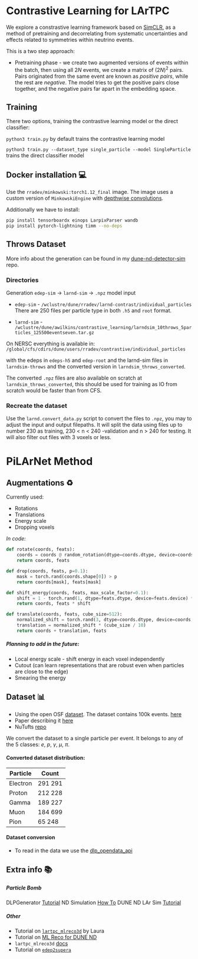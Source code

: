 
# Contrastive Learning for LArTPC
We explore a constrastive learning framework based on [SimCLR](https://arxiv.org/abs/2002.05709), as a method of pretraining and decorrelating from systematic uncertainties and effects related to symmetries within neutrino events. 

This is a two step approach:
- Pretraining phase - we create two augmented versions of events within the batch, then using all $2N$ events, we create a matrix of $(2N)^2$ pairs. Pairs originated from the same event are known as *positive pairs*, while the rest are *negative*. The model tries to get the positive pairs close together, and the negative pairs far apart in the embedding space. 

## Training 
There two options, training the contrastive learning model or the direct classifier: 

`python3 train.py` by default trains the contrastive learning model

`python3 train.py --dataset_type single_particle --model SingleParticle` trains the direct classifier model

## Docker installation :computer:
Use the `rradev/minkowski:torch1.12_final` image. 
The image uses a custom version of `MinkowskiEngine` with [depthwise convolutions](https://github.com/fededagos/MinkowskiEngine).

Additionally we have to install:

```bash
pip install tensorboardx einops LarpixParser wandb 
pip install pytorch-lightning timm --no-deps
```

## Throws Dataset 
More info about the generation can be found in my [dune-nd-detector-sim](https://github.com/radiradev/dune-nd-detector-sim) repo.

### Directories
Generation `edep-sim` -> `larnd-sim` -> `.npz` model input

- `edep-sim` - `/wclustre/dune/rradev/larnd-contrast/individual_particles` There are 250 files per particle type in both `.h5` and `root` format. 

- `larnd-sim` - `/wclustre/dune/awilkins/contrastive_learning/larndsim_10throws_5particles_125500eventseven.tar.gz`

On NERSC everything is available in:
```/global/cfs/cdirs/dune/users/rradev/contrastive/individual_particles``` 

with the edeps in `edeps-h5` and `edep-root` and the larnd-sim files in `larndsim-throws` and the converted version in `larndsim_throws_converted`.

The converted `.npz` files are also available on scratch at `larndsim_throws_converted`, this should be used for training as IO from scratch would be faster than from CFS.

### Recreate the dataset 
Use the `larnd.convert_data.py` script to convert the files to `.npz`, you may to adjust the input and output filepaths. It will split the data using files up to number 230 as training, 230 < n < 240 -validation and n > 240 for testing. It will also filter out files with 3 voxels or less.


# PiLArNet Method

## Augmentations :recycle:

Currently used: 
- Rotations 
- Translations 
- Energy scale  
- Dropping voxels

*In code:*
```python
def rotate(coords, feats):
    coords = coords @ random_rotation(dtype=coords.dtype, device=coords.device)
    return coords, feats

def drop(coords, feats, p=0.1):
    mask = torch.rand(coords.shape[0]) > p
    return coords[mask], feats[mask]

def shift_energy(coords, feats, max_scale_factor=0.1):
    shift = 1 - torch.rand(1, dtype=feats.dtype, device=feats.device) * max_scale_factor
    return coords, feats * shift

def translate(coords, feats, cube_size=512):
    normalized_shift = torch.rand(3, dtype=coords.dtype, device=coords.device)
    translation = normalized_shift * (cube_size / 10)
    return coords + translation, feats
```

##### Planning to add in the future:

- Local energy scale - shift energy in each voxel independently 
- Cutout (can learn representations that are robust even when particles are close to the edge)
- Smearing the energy 


## Dataset :bar_chart:
- Using the open OSF [dataset](https://osf.io/vruzp/?view_only=). The dataset contains 100k events. [here](https://osf.io/hb437/download)
- Paper describing it [here](https://arxiv.org/pdf/2006.01993.pdf)
- NuTufts [repo](https://github.com/NuTufts/pilarnet_w_larcv1)

We convert the dataset to a single particle per event. It belongs to any of the 5 classes: $e$, $p$, $\gamma$, $\mu$, $\pi$.
#### Converted dataset distribution:


| Particle | Count |
|----------|-------|
| Electron | 291 291|
| Proton   | 212 228|
| Gamma    | 189 227|
| Muon     | 184 699|
| Pion     |  65 248 |

#### Dataset conversion
 - To read in the data we use the [dlp_opendata_api](https://github.com/DeepLearnPhysics/dlp_opendata_api)


## Extra info :books:
##### Particle Bomb 
DLPGenerator [Tutorial](https://www.deeplearnphysics.org/DLPGenerator/)
ND Simulation [How To](https://hackmd.io/@CuhPVDY3Qregu7G4lr1p7A/H1d1Zj4zi)
DUNE ND LAr Sim [Tutorial](https://github.com/sam-fogarty/simulation-tutorial_DUNE-ND-LAr)
##### Other

- Tutorial on [`lartpc_mlreco3d`](http://stanford.edu/~ldomine/) by Laura
- Tutorial on [ML Reco for DUNE ND](https://indico.fnal.gov/event/50338/)
- `lartpc_mlreco3d` [docs](https://lartpc-mlreco3d.readthedocs.io/)
- Tutorial on [`edep2supera`](https://www.deeplearnphysics.org/edep2supera_tutorials/)


